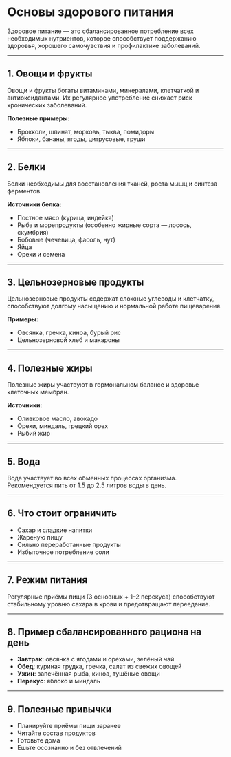 # Основы здорового питания

Здоровое питание — это сбалансированное потребление всех необходимых нутриентов, которое способствует поддержанию здоровья, хорошего самочувствия и профилактике заболеваний.

---

## 1. Овощи и фрукты

Овощи и фрукты богаты витаминами, минералами, клетчаткой и антиоксидантами. Их регулярное употребление снижает риск хронических заболеваний.

**Полезные примеры:**
- Брокколи, шпинат, морковь, тыква, помидоры
- Яблоки, бананы, ягоды, цитрусовые, груши

---

## 2. Белки

Белки необходимы для восстановления тканей, роста мышц и синтеза ферментов.

**Источники белка:**
- Постное мясо (курица, индейка)
- Рыба и морепродукты (особенно жирные сорта — лосось, скумбрия)
- Бобовые (чечевица, фасоль, нут)
- Яйца
- Орехи и семена

---

## 3. Цельнозерновые продукты

Цельнозерновые продукты содержат сложные углеводы и клетчатку, способствуют долгому насыщению и нормальной работе пищеварения.

**Примеры:**
- Овсянка, гречка, киноа, бурый рис
- Цельнозерновой хлеб и макароны

---

## 4. Полезные жиры

Полезные жиры участвуют в гормональном балансе и здоровье клеточных мембран.

**Источники:**
- Оливковое масло, авокадо
- Орехи, миндаль, грецкий орех
- Рыбий жир

---

## 5. Вода

Вода участвует во всех обменных процессах организма. Рекомендуется пить от 1.5 до 2.5 литров воды в день.

---

## 6. Что стоит ограничить

- Сахар и сладкие напитки
- Жареную пищу
- Сильно переработанные продукты
- Избыточное потребление соли

---

## 7. Режим питания

Регулярные приёмы пищи (3 основных + 1–2 перекуса) способствуют стабильному уровню сахара в крови и предотвращают переедание.

---

## 8. Пример сбалансированного рациона на день

- **Завтрак**: овсянка с ягодами и орехами, зелёный чай
- **Обед**: куриная грудка, гречка, салат из свежих овощей
- **Ужин**: запечённая рыба, киноа, тушёные овощи
- **Перекус**: яблоко и миндаль

---

## 9. Полезные привычки

- Планируйте приёмы пищи заранее
- Читайте состав продуктов
- Готовьте дома
- Ешьте осознанно и без отвлечений
